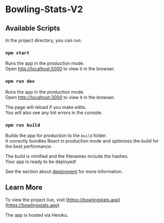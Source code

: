 # Bowling-Stats-V2

## Available Scripts

In the project directory, you can run:

### `npm start`

Runs the app in the production mode.<br />
Open [http://localhost:5000](http://localhost:5000) to view it in the browser.

### `npm run dev`

Runs the app in the production mode.<br />
Open [http://localhost:3000](http://localhost:3000) to view it in the browser.

The page will reload if you make edits.<br />
You will also see any lint errors in the console.

### `npm run build`

Builds the app for production to the `build` folder.<br />
It correctly bundles React in production mode and optimizes the build for the best performance.

The build is minified and the filenames include the hashes.<br />
Your app is ready to be deployed!

See the section about [deployment](https://facebook.github.io/create-react-app/docs/deployment) for more information.

## Learn More

To view the project live, visit [https://bowlingstats.app](https://bowlingstats.app)

The app is hosted via Heroku.

